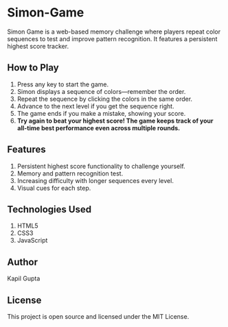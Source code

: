 # Simon-Game
Simon Game is a web-based memory challenge where players repeat color sequences to test and improve pattern recognition. It features a persistent highest score tracker.

## How to Play
1. Press any key to start the game.
2. Simon displays a sequence of colors—remember the order.
3. Repeat the sequence by clicking the colors in the same order.
4. Advance to the next level if you get the sequence right.
5. The game ends if you make a mistake, showing your score.
6. **Try again to beat your highest score! The game keeps track of your all-time best performance even across multiple rounds.**

## Features
1. Persistent highest score functionality to challenge yourself.
2. Memory and pattern recognition test.
3. Increasing difficulty with longer sequences every level.
4. Visual cues for each step.

## Technologies Used
1. HTML5
2. CSS3
3. JavaScript

## Author
Kapil Gupta

## License
This project is open source and licensed under the MIT License.
